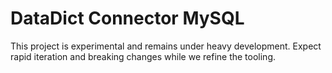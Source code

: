 # DataDict Connector MySQL

This project is experimental and remains under heavy development. Expect rapid iteration and breaking changes while we refine the tooling.
